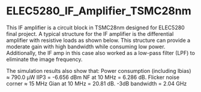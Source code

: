 # ELEC5280_IF_Amplifier_TSMC28nm
This IF amplifier is a circuit block in TSMC28nm designed for ELEC5280 final project.
A typical structure for the IF amplifier is the differential amplifier with resistive loads as shown below. This structure can provide a moderate gain with high bandwidth while consuming low power. Additionally, the IF amp in this case also worked as a low-pass filter (LPF) to eliminate the image frequency.

The simulation results also show that:
Power consumption (including Ibias) ≈ 790.0 μW
IIP3 = -6.656 dBm
NF at 10 MHz = 6.286 dB. Flicker noise corner ≈ 15 MHz
Gian at 10 MHz = 20.81 dB. -3dB bandwidth = 2.04 GHz



